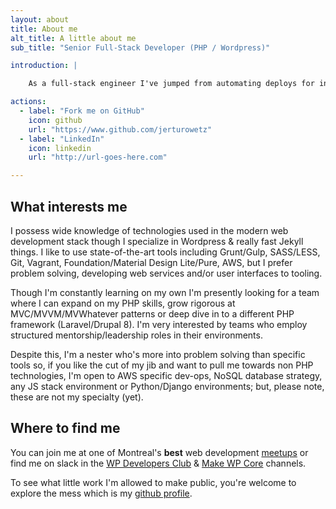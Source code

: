 ```yaml
---
layout: about
title: About me
alt_title: A little about me
sub_title: "Senior Full-Stack Developer (PHP / Wordpress)"

introduction: |

    As a full-stack engineer I've jumped from automating deploys for intranets to budgeting & prototyping web apps. Recently, my main areas of focus have been custom Wordpress development, plugins & extensions.

actions:
  - label: "Fork me on GitHub"
    icon: github
    url: "https://www.github.com/jerturowetz"
  - label: "LinkedIn"
    icon: linkedin
    url: "http://url-goes-here.com"

---
```


## What interests me

I possess wide knowledge of technologies used in the modern web development stack though I specialize in Wordpress & really fast Jekyll things. I like to use state-of-the-art tools including Grunt/Gulp, SASS/LESS, Git, Vagrant, Foundation/Material Design Lite/Pure, AWS, but I prefer problem solving, developing web services and/or user interfaces to tooling.

Though I'm constantly learning on my own I'm presently looking for a team where I can expand on my PHP skills, grow rigorous at MVC/MVVM/MVWhatever patterns or deep dive in to a different PHP framework (Laravel/Drupal 8). I'm very interested by teams who employ structured mentorship/leadership roles in their environments.

Despite this, I'm a nester who's more into problem solving than specific tools so, if you like the cut of my jib and want to pull me towards non PHP technologies, I'm open to AWS specific dev-ops, NoSQL database strategy, any JS stack environment or Python/Django environments; but, please note, these are not my specialty (yet).

## Where to find me

You can join me at one of Montreal's **best** web development [meetups](https://www.meetup.com/members/219597883/) or find me on slack in the [WP Developers Club](https://wpdevelopersclub.slack.com/) & [Make WP Core](https://wordpress.slack.com) channels.

To see what little work I'm allowed to make public, you're welcome to explore the mess which is my [github profile](https://www.github.com/jerturowetz).



